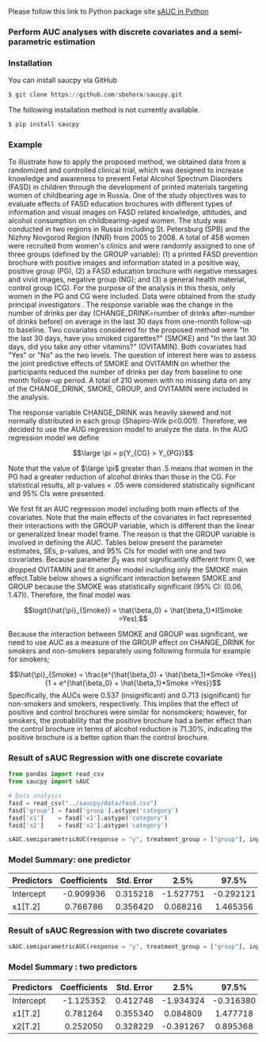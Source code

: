 
Please follow this link to Python package site [sAUC in Python](https://sbohora.github.io/saucpy/)

### Perform AUC analyses with discrete covariates and a semi-parametric estimation

### Installation
You can install saucpy via GitHub

```python
$ git clone https://github.com/sbohora/saucpy.git
```

The following installation method is not currently available.

```python
$ pip install saucpy
```

### Example

To illustrate how to apply the proposed method, we obtained data from a randomized and controlled clinical trial, which was designed to increase knowledge and awareness to prevent Fetal Alcohol Spectrum Disorders (FASD) in children through the development of printed materials targeting women of childbearing age in Russia. One of the study objectives was to evaluate effects of FASD education brochures with different types of information and visual images on FASD related knowledge, attitudes, and alcohol consumption on childbearing-aged women. The study was conducted in two regions in Russia including St. Petersburg (SPB) and the Nizhny Novgorod Region (NNR) from 2005 to 2008. A total of 458 women were recruited from women's clinics and were randomly assigned to one of three groups (defined by the GROUP variable): (1) a printed FASD prevention brochure with positive images and information stated in a positive way, positive group (PG), (2) a FASD education brochure with negative messages and vivid images, negative group (NG); and (3) a general health material, control group (CG). For the purpose of the analysis in this thesis, only women in the PG and CG were included. Data were obtained from the study principal investigators . The response variable was the change in the number of drinks per day (CHANGE_DRINK=number of drinks after-number of drinks before) on average in the last 30 days from one-month follow-up to baseline. Two covariates considered for the proposed method were "In the last 30 days, have you smoked cigarettes?" (SMOKE) and  "In the last 30 days, did you take any other vitamins?" (OVITAMIN). Both covariates had "Yes" or "No" as the two levels. The question of interest here was to assess the joint predictive effects of SMOKE and OVITAMIN on whether the participants reduced the number of drinks per day from baseline to one month follow-up period. A total of 210 women with no missing data on any of the CHANGE_DRINK, SMOKE, GROUP, and OVITAMIN were included in the analysis.

The response variable CHANGE_DRINK was heavily skewed and not normally distributed in each group  (Shapiro-Wilk p<0.001). Therefore, we decided to use the AUG regression model to analyze the data.  In the AUG regression model we define

$$\large \pi = p(Y_{CG} > Y_{PG})$$

Note that the value of $\large \pi$ greater than .5 means that women in the PG had a greater reduction of alcohol drinks than those in the CG. For statistical results, all p-values < .05 were considered statistically significant and 95% CIs were presented.

We first fit an AUC regression model including both main effects of the covariates.  Note that the main effects of the covariates in fact represented their interactions with the GROUP variable, which is different than the linear or generalized linear model frame.  The reason is that the GROUP variable is involved in defining the AUC.  Tables below present the parameter estimates, SEs, p-values, and 95% CIs for model with one and two covariates.  Because parameter $\beta_2$ was not significantly different from 0, we dropped OVITAMIN and fit another model including only the SMOKE main effect.Table below shows a significant interaction between SMOKE and GROUP because the SMOKE was statistically significant (95% CI: (0.06, 1.47)). Therefore, the final model was

$$logit(\hat{\pi}_{Smoke}) = \hat{\beta_0} + \hat{\beta_1}*I(Smoke =Yes).$$

Because the interaction between SMOKE and GROUP was significant, we need to use AUC as a measure of the GROUP effect on CHANGE_DRINK for smokers and non-smokers separately using following formula for example for smokers;

$$\hat{\pi}_{Smoke} = \frac{e^{\hat{\beta_0} + \hat{\beta_1}*Smoke =Yes}}{1 + e^{\hat{\beta_0} + \hat{\beta_1}*Smoke =Yes}}$$
Specifically, the AUCs were 0.537 (insignificant) and 0.713 (significant) for non-smokers and smokers, respectively.  This implies that the effect of positive and control brochures were similar for nonsmokers; however, for smokers, the probability that the positive brochure had a better effect than the control brochure in terms of alcohol reduction is 71.30%, indicating the positive brochure is a better option than the control brochure.

### Result of sAUC Regression with one discrete covariate

```python
from pandas import read_csv
from saucpy import sAUC

# Data analysis
fasd = read_csv("../saucpy/data/fasd.csv")
fasd['group'] = fasd['group'].astype('category')
fasd['x1']    = fasd['x1'].astype('category')
fasd['x2']    = fasd['x2'].astype('category')

sAUC.semiparametricAUC(response = "y", treatment_group = ["group"], input_covariates = ["x1"], data = fasd)
```

### Model Summary: one predictor

|Predictors    | Coefficients| Std. Error |     2.5% |    97.5% | p |
|--------------|:-----------:|:----------:|:----------:|:----------:|----------:|
|Intercept     |-0.909936    | 0.315218   | -1.527751| -0.292121|  0.003893|
|x1[T.2]       | 0.766786    | 0.356420   | 0.068216 | 1.465356 | 0.031448|


### Result of sAUC Regression with two discrete covariates

```python
sAUC.semiparametricAUC(response = "y", treatment_group = ["group"], input_covariates = ["x1","x2"], data = fasd)
```


### Model Summary : two predictors

|Predictors    | Coefficients| Std. Error |     2.5% |    97.5% | p |
|--------------|:-----------:|:----------:|:----------:|:----------:|----------:|
|Intercept     |-1.125352    |0.412748| -1.934324| -0.316380| 0.006401|
|x1[T.2]       | 0.781264    |0.355340|  0.084809|  1.477718| 0.027904|
|x2[T.2]       | 0.252050    |0.328229| -0.391267|  0.895368| 0.442541|
